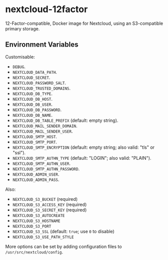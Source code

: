 # nextcloud-12factor
12-Factor-compatible, Docker image for Nextcloud, using an S3-compatible
primary storage.

## Environment Variables

Customisable:

- `DEBUG`.
- `NEXTCLOUD_DATA_PATH`.
- `NEXTCLOUD_SECRET`.
- `NEXTCLOUD_PASSWORD_SALT`.
- `NEXTCLOUD_TRUSTED_DOMAINS`.
- `NEXTCLOUD_DB_TYPE`.
- `NEXTCLOUD_DB_HOST`.
- `NEXTCLOUD_DB_USER`.
- `NEXTCLOUD_DB_PASSWORD`.
- `NEXTCLOUD_DB_NAME`.
- `NEXTCLOUD_DB_TABLE_PREFIX` (default: empty string).
- `NEXTCLOUD_MAIL_SENDER_DOMAIN`.
- `NEXTCLOUD_MAIL_SENDER_USER`.
- `NEXTCLOUD_SMTP_HOST`.
- `NEXTCLOUD_SMTP_PORT`.
- `NEXTCLOUD_SMTP_ENCRYPTION` (default: empty string; also valid: "tls" or "ssl").
- `NEXTCLOUD_SMTP_AUTHN_TYPE` (default: "LOGIN"; also valid: "PLAIN").
- `NEXTCLOUD_SMTP_AUTHN_USER`.
- `NEXTCLOUD_SMTP_AUTHN_PASSWORD`.
- `NEXTCLOUD_ADMIN_USER`.
- `NEXTCLOUD_ADMIN_PASS`.

Also:

- `NEXTCLOUD_S3_BUCKET` (required)
- `NEXTCLOUD_S3_ACCESS_KEY` (required)
- `NEXTCLOUD_S3_SECRET_KEY` (required)
- `NEXTCLOUD_S3_AUTOCREATE`
- `NEXTCLOUD_S3_HOSTNAME`
- `NEXTCLOUD_S3_PORT`
- `NEXTCLOUD_S3_SSL` (default: `true`; use `0` to disable)
- `NEXTCLOUD_S3_USE_PATH_STYLE`

More options can be set by adding configuration files to `/usr/src/nextcloud/config`.

